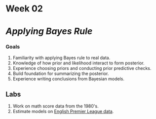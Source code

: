 # Week 02
# _Applying Bayes Rule_

### Goals
1. Familiarity with applying Bayes rule to real data.
2. Knowledge of how prior and likelihood interact to form posterior.
3. Experience choosing priors and conducting prior predictive checks.
4. Build foundation for summarizing the posterior.
5. Experience writing conclusions from Bayesian models.

## Labs

1. Work on math score data from the 1980's.
2. Estimate models on [English Premier League data](https://github.com/stan-dev/stancon_talks/tree/master/2017/Contributed-Talks/02_kharratzadeh).
